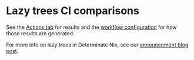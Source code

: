 # Lazy trees CI comparisons

See the [Actions tab](https://github.com/DeterminateSystems/lazy-trees-comparison/actions) for results and the [workflow configuration](.github/workflows/comparison.yaml) for how those results are generated.

For more info on lazy trees in Determinate Nix, see our [announcement blog post](https://determinate.systems/posts/changelog-determinate-nix-352).
